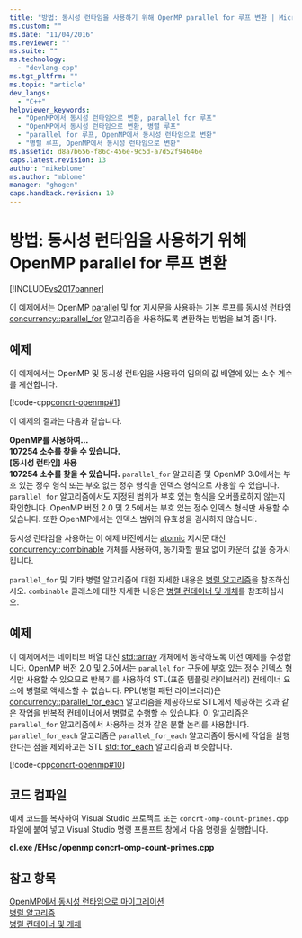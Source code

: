 ```yaml
---
title: "방법: 동시성 런타임을 사용하기 위해 OpenMP parallel for 루프 변환 | Microsoft Docs"
ms.custom: ""
ms.date: "11/04/2016"
ms.reviewer: ""
ms.suite: ""
ms.technology: 
  - "devlang-cpp"
ms.tgt_pltfrm: ""
ms.topic: "article"
dev_langs: 
  - "C++"
helpviewer_keywords: 
  - "OpenMP에서 동시성 런타임으로 변환, parallel for 루프"
  - "OpenMP에서 동시성 런타임으로 변환, 병렬 루프"
  - "parallel for 루프, OpenMP에서 동시성 런타임으로 변환"
  - "병렬 루프, OpenMP에서 동시성 런타임으로 변환"
ms.assetid: d8a7b656-f86c-456e-9c5d-a7d52f94646e
caps.latest.revision: 13
author: "mikeblome"
ms.author: "mblome"
manager: "ghogen"
caps.handback.revision: 10
---
```

# 방법: 동시성 런타임을 사용하기 위해 OpenMP parallel for 루프 변환
[!INCLUDE[vs2017banner](../../assembler/inline/includes/vs2017banner.md)]

이 예제에서는 OpenMP [parallel](../../parallel/openmp/reference/parallel.md) 및 [for](../../parallel/openmp/reference/for-openmp.md) 지시문을 사용하는 기본 루프를 동시성 런타임 [concurrency::parallel\_for](../Topic/parallel_for%20Function.md) 알고리즘을 사용하도록 변환하는 방법을 보여 줍니다.  
  
## 예제  
 이 예제에서는 OpenMP 및 동시성 런타임을 사용하여 임의의 값 배열에 있는 소수 계수를 계산합니다.  
  
 [!code-cpp[concrt-openmp#1](../../parallel/concrt/codesnippet/CPP/how-to-convert-an-openmp-parallel-for-loop-to-use-the-concurrency-runtime_1.cpp)]  
  
 이 예제의 결과는 다음과 같습니다.  
  
  **OpenMP를 사용하여...**  
**107254 소수를 찾을 수 있습니다.**  
**\[동시성 런타임\] 사용**  
**107254 소수를 찾을 수 있습니다.** `parallel_for` 알고리즘 및 OpenMP 3.0에서는 부호 있는 정수 형식 또는 부호 없는 정수 형식을 인덱스 형식으로 사용할 수 있습니다.  `parallel_for` 알고리즘에서도 지정된 범위가 부호 있는 형식을 오버플로하지 않는지 확인합니다.  OpenMP 버전 2.0 및 2.5에서는 부호 있는 정수 인덱스 형식만 사용할 수 있습니다.  또한 OpenMP에서는 인덱스 범위의 유효성을 검사하지 않습니다.  
  
 동시성 런타임을 사용하는 이 예제 버전에서는 [atomic](../../parallel/openmp/reference/atomic.md) 지시문 대신 [concurrency::combinable](../../parallel/concrt/reference/combinable-class.md) 개체를 사용하여, 동기화할 필요 없이 카운터 값을 증가시킵니다.  
  
 `parallel_for` 및 기타 병렬 알고리즘에 대한 자세한 내용은 [병렬 알고리즘](../../parallel/concrt/parallel-algorithms.md)을 참조하십시오.  `combinable` 클래스에 대한 자세한 내용은 [병렬 컨테이너 및 개체](../../parallel/concrt/parallel-containers-and-objects.md)를 참조하십시오.  
  
## 예제  
 이 예제에서는 네이티브 배열 대신 [std::array](../../standard-library/array-class-stl.md) 개체에서 동작하도록 이전 예제를 수정합니다.  OpenMP 버전 2.0 및 2.5에서는 `parallel` `for` 구문에 부호 있는 정수 인덱스 형식만 사용할 수 있으므로 반복기를 사용하여 STL\(표준 템플릿 라이브러리\) 컨테이너 요소에 병렬로 액세스할 수 없습니다.  PPL\(병렬 패턴 라이브러리\)은 [concurrency::parallel\_for\_each](../Topic/parallel_for_each%20Function.md) 알고리즘을 제공하므로 STL에서 제공하는 것과 같은 작업을 반복적 컨테이너에서 병렬로 수행할 수 있습니다.  이 알고리즘은 `parallel_for` 알고리즘에서 사용하는 것과 같은 분할 논리를 사용합니다.  `parallel_for_each` 알고리즘은 `parallel_for_each` 알고리즘이 동시에 작업을 실행한다는 점을 제외하고는 STL [std::for\_each](../Topic/for_each.md) 알고리즘과 비슷합니다.  
  
 [!code-cpp[concrt-openmp#10](../../parallel/concrt/codesnippet/CPP/how-to-convert-an-openmp-parallel-for-loop-to-use-the-concurrency-runtime_2.cpp)]  
  
## 코드 컴파일  
 예제 코드를 복사하여 Visual Studio 프로젝트 또는 `concrt-omp-count-primes.cpp` 파일에 붙여 넣고 Visual Studio 명령 프롬프트 창에서 다음 명령을 실행합니다.  
  
 **cl.exe \/EHsc \/openmp concrt\-omp\-count\-primes.cpp**  
  
## 참고 항목  
 [OpenMP에서 동시성 런타임으로 마이그레이션](../../parallel/concrt/migrating-from-openmp-to-the-concurrency-runtime.md)   
 [병렬 알고리즘](../../parallel/concrt/parallel-algorithms.md)   
 [병렬 컨테이너 및 개체](../../parallel/concrt/parallel-containers-and-objects.md)